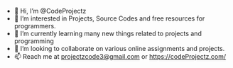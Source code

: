 - 👋 Hi, I’m @CodeProjectz
- 👀 I’m interested in Projects, Source Codes and free resources for programmers.
- 🌱 I’m currently learning many new things related to projects and programming
- 💞️ I’m looking to collaborate on various online assignments and projects.
- 📫 Reach me at projectzcode3@gmail.com or https://codeProjectz.com/

<!---
CodeProjectz/CodeProjectz is a ✨ special ✨ repository because its `README.md` (this file) appears on your GitHub profile.
You can click the Preview link to take a look at your changes.
--->
